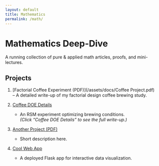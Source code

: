 ```yaml
---
layout: default
title: Mathematics
permalink: /math/
---
```


# Mathematics Deep-Dive

A running collection of pure & applied math articles, proofs, and mini-lectures.

## Projects

1. [Factorial Coffee Experiment (PDF)](/assets/docs/Coffee Project.pdf)  
   – A detailed write-up of my factorial design coffee brewing study.

2. [Coffee DOE Details](/data-science/coffee-doe/)  
   - An RSM experiment optimizing brewing conditions.  
     *(Click “Coffee DOE Details” to see the full write-up.)*

3. [Another Project (PDF)](/assets/docs/another-project.pdf)  
   - Short description here.

4. [Cool Web App](/data-science/cool-web-app/)  
   - A deployed Flask app for interactive data visualization.
